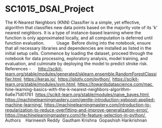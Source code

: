# SC1015_DSAI_Project

The K-Nearest Neighbors (KNN) Classifier is a simple, yet effective, algorithm that classifies new data points based on the majority vote of its 'k' nearest neighbors. It is a type of instance-based learning where the function is only approximated locally, and all computation is deferred until function evaluation. 
 
 
 
 
Usage 
Before diving into the notebook, ensure that all necessary libraries and dependencies are installed as listed in the initial setup cells. Commence by loading the dataset, proceed through the notebook for data processing, exploratory analysis, model training, and evaluation, and culminate by deploying the model to predict stroke risk. 
 
 
References - 
 
 
http://scikit-learn.org/stable/modules/generated/sklearn.ensemble.RandomForestClassifier.html 
https://keras.io/ 
https://plotly.com/python/ 
https://scikit-learn.org/stable/modules/svm.html 
https://towardsdatascience.com/mac 
hine-learning-basics-with-the-k-nearest-neighbors-algorithm-6a6e71d01761 
https://scikit-learn.org/stable/modules/naive_bayes.html 
https://machinelearningmastery.com/gentle-introduction-xgboost-applied-machine-learning/ 
https://machinelearningmastery.com/introduction-to-regularization-to-reduce-overfitting-and-improve-generalization-error/ 
https://machinelearningmastery.com/rfe-feature-selection-in-python/ 
 
 
Authors 
 
Harineesh Reddy 
Gautham Krishna 
Gopashish Harikrishnan
